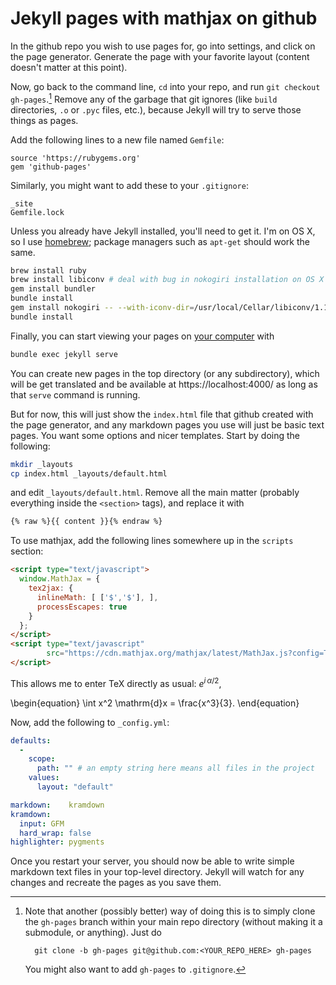 ---
---

# Jekyll pages with mathjax on github

In the github repo you wish to use pages for, go into settings, and
click on the page generator.  Generate the page with your favorite
layout (content doesn't matter at this point).

Now, go back to the command line, `cd` into your repo, and run `git
checkout gh-pages`.[^1]  Remove any of the garbage that git ignores (like
`build` directories, `.o` or `.pyc` files, etc.), because Jekyll will
try to serve those things as pages.

Add the following lines to a new file named `Gemfile`:

```
source 'https://rubygems.org'
gem 'github-pages'
```

Similarly, you might want to add these to your `.gitignore`:

```
_site
Gemfile.lock
```

Unless you already have Jekyll installed, you'll need to get it.  I'm
on OS X, so I use [homebrew](https://brew.sh/); package managers such
as `apt-get` should work the same.

```sh
brew install ruby
brew install libiconv # deal with bug in nokogiri installation on OS X
gem install bundler
bundle install
gem install nokogiri -- --with-iconv-dir=/usr/local/Cellar/libiconv/1.14
bundle install
```

Finally, you can start viewing your pages on
[your computer](http://localhost:4000/) with

```sh
bundle exec jekyll serve
```

You can create new pages in the top directory (or any subdirectory),
which will be get translated and be available at
https://localhost:4000/ as long as that `serve` command is running.

But for now, this will just show the `index.html` file that github created
with the page generator, and any markdown pages you use will just be
basic text pages.  You want some options and nicer templates.  Start
by doing the following:

```sh
mkdir _layouts
cp index.html _layouts/default.html
```

and edit `_layouts/default.html`.  Remove all the main matter
(probably everything inside the `<section>` tags), and replace it with

```html
{% raw %}{{ content }}{% endraw %}
```

To use mathjax, add the following lines somewhere up in the `scripts`
section:

```html
<script type="text/javascript">
  window.MathJax = {
    tex2jax: {
      inlineMath: [ ['$','$'], ],
      processEscapes: true
    }
  };
</script>
<script type="text/javascript"
        src="https://cdn.mathjax.org/mathjax/latest/MathJax.js?config=TeX-AMS_HTML">
</script>
```

This allows me to enter TeX directly as usual: $e^{i\, \alpha/2}$,

\begin{equation}
  \int x^2 \mathrm{d}x = \frac{x^3}{3}.
\end{equation}

Now, add the following to `_config.yml`:

```yaml
defaults:
  -
    scope:
      path: "" # an empty string here means all files in the project
    values:
      layout: "default"

markdown:    kramdown
kramdown:
  input: GFM
  hard_wrap: false
highlighter: pygments
```

Once you restart your server, you should now be able to write simple
markdown text files in your top-level directory.  Jekyll will watch
for any changes and recreate the pages as you save them.


[^1]: Note that another (possibly better) way of doing this is to
      simply clone the `gh-pages` branch within your main repo
      directory (without making it a submodule, or anything).  Just do

          git clone -b gh-pages git@github.com:<YOUR_REPO_HERE> gh-pages

      You might also want to add `gh-pages` to `.gitignore`.
